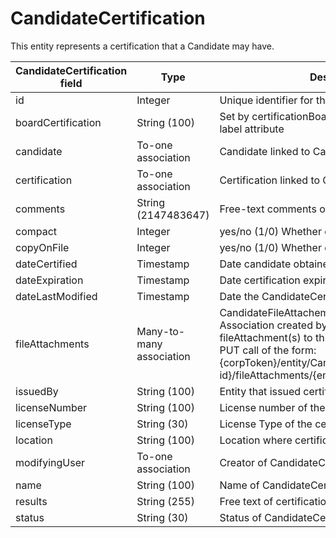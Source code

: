 # CandidateCertification

This entity represents a certification that a Candidate may have.

| **CandidateCertification field** | **Type** | **Description** | **Not null** | **Read-only** |
| --- | --- | --- | --- | --- |
| id | Integer | Unique identifier for this entity. | X | X |
| boardCertification | String (100) | Set by certificationBoardCertificationList private label attribute | | |
| candidate | To-one association | Candidate linked to CandidateCertification. | X | |
| certification | To-one association | Certification linked to CandidateCertification. | X | |
| comments | String (2147483647) | Free-text comments on this record. | | |
| compact | Integer | yes/no (1/0) Whether compact or not. | | |
| copyOnFile | Integer | yes/no (1/0) Whether on file. | | |
| dateCertified | Timestamp | Date candidate obtained certification. | | |
| dateExpiration | Timestamp | Date certification expires. | | |
| dateLastModified | Timestamp | Date the CandidateCertification was last updated. | X | X |
| fileAttachments | Many-to-many association | CandidateFileAttachements associated to entity. Association created by adding the ID(s) of the fileAttachment(s) to this field in an association PUT call of the form: {corpToken}/entity/CandidateCertification/{entity-id}/fileAttachments/{entity-id},*}. | | |
| issuedBy | String (100) | Entity that issued certification to candidate. | | |
| licenseNumber | String (100) | License number of the certification. | | |
| licenseType | String (30) | License Type of the certification. | | |
| location | String (100) | Location where certification is valid. | | |
| modifyingUser | To-one association | Creator of CandidateCertification. | | |
| name | String (100) | Name of CandidateCertification. | X | |
| results | String (255) | Free text of certification results. | | |
| status | String (30) | Status of CandidateCertification. | | |


